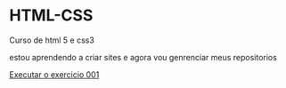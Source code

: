 # HTML-CSS
 Curso de html 5 e css3

 estou aprendendo a  criar sites e agora vou genrenciar  meus repositorios

 <a href="https://programadorshark.github.io/HTML-CSS/exercicios/ex002/index.html">Executar o exercicio 001</a>
